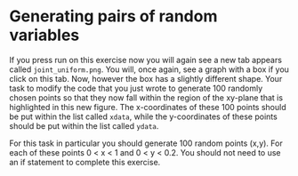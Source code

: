 # Generating pairs of random variables

If you press run on this exercise now you will again see a new tab appears called `joint_uniform.png`.  You will, once again, see a graph with a box if you click on this tab.  Now, however the box has a slightly different shape.  Your task to modify the code that you just wrote to generate 100 randomly chosen points so that they now fall within the region of the xy-plane that is highlighted in this new figure.  The x-coordinates of these 100 points should be put within the list called `xdata`, while the y-coordinates of these points should be put within the list called `ydata`. 

For this task in particular you should generate 100 random points (x,y).  For each of these points 0 < x < 1 and 0 < y < 0.2.   You should not need to use an if statement to complete this exercise.
